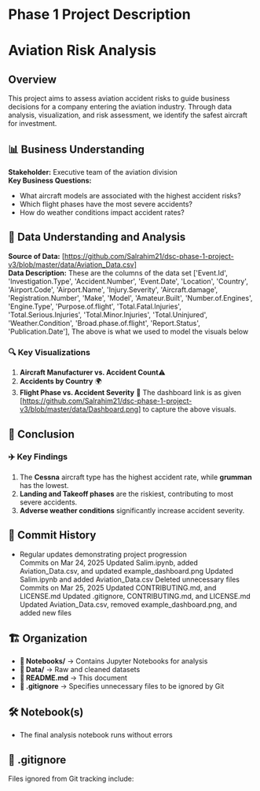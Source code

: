# Phase 1 Project Description
#  Aviation Risk Analysis  

## Overview  
This project aims to assess aviation accident risks to guide business decisions for a company entering the aviation industry. Through data analysis, visualization, and risk assessment, we identify the safest aircraft for investment.  

## 📊 Business Understanding  
**Stakeholder:** Executive team of the aviation division  
**Key Business Questions:**  
- What aircraft models are associated with the highest accident risks?  
- Which flight phases have the most severe accidents?  
- How do weather conditions impact accident rates?  

## 📂 Data Understanding and Analysis  
**Source of Data:** [https://github.com/Salrahim21/dsc-phase-1-project-v3/blob/master/data/Aviation_Data.csv]  
**Data Description:** These are the columns of the data set ['Event.Id', 'Investigation.Type', 'Accident.Number', 'Event.Date',
       'Location', 'Country', 'Airport.Code', 'Airport.Name',
       'Injury.Severity', 'Aircraft.damage', 'Registration.Number', 'Make',
       'Model', 'Amateur.Built', 'Number.of.Engines', 'Engine.Type',
       'Purpose.of.flight', 'Total.Fatal.Injuries', 'Total.Serious.Injuries',
       'Total.Minor.Injuries', 'Total.Uninjured', 'Weather.Condition',
       'Broad.phase.of.flight', 'Report.Status', 'Publication.Date'],
The above is what we used to model the visuals below 

### 🔍 Key Visualizations  
1. **Aircraft Manufacturer vs. Accident Count**⚠️
2. **Accidents by Country**  🌍
3. **Flight Phase vs. Accident Severity**  🛫
The dashboard link is as given [https://github.com/Salrahim21/dsc-phase-1-project-v3/blob/master/data/Dashboard.png] to capture the above visuals.

## 📌 Conclusion  
### ✈️ Key Findings  
1. The **Cessna** aircraft type has the highest accident rate, while **grumman** has the lowest.  
2. **Landing and Takeoff phases** are the riskiest, contributing to most severe accidents.  
3. **Adverse weather conditions** significantly increase accident severity.  

## 📜 Commit History  
- Regular updates demonstrating project progression  
Commits on Mar 24, 2025
Updated Salim.ipynb, added Aviation_Data.csv, and updated example_dashboard.png
Updated Salim.ipynb and added Aviation_Data.csv
Deleted unnecessary files
Commits on Mar 25, 2025
Updated CONTRIBUTING.md, and LICENSE.md
Updated .gitignore, CONTRIBUTING.md, and LICENSE.md
Updated Aviation_Data.csv, removed example_dashboard.png, and added new files


## 🏗️ Organization  
- **📂 Notebooks/** → Contains Jupyter Notebooks for analysis  
- **📂 Data/** → Raw and cleaned datasets  
- **📂 README.md** → This document  
- **📂 .gitignore** → Specifies unnecessary files to be ignored by Git  

## 🛠️ Notebook(s)  
- The final analysis notebook runs without errors  
  

## 🚫 .gitignore  
Files ignored from Git tracking include:  


